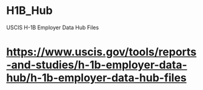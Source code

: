 # H1B_Hub
USCIS H-1B Employer Data Hub Files


# https://www.uscis.gov/tools/reports-and-studies/h-1b-employer-data-hub/h-1b-employer-data-hub-files
